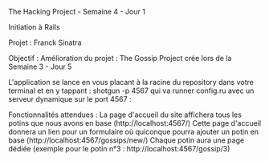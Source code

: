 The Hacking Project - Semaine 4 - Jour 1

Initiation à Rails

Projet : Franck Sinatra

Objectif : Amélioration du projet : The Gossip Project crée lors de la Semaine 3 - Jour 5

L'application se lance en vous placant à la racine du repository dans votre terminal et en y tappant :
shotgun -p 4567
qui va runner config.ru avec un serveur dynamique sur le port 4567 :

Fonctionnalités attendues :
    La page d'accueil du site affichera tous les potins que nous avons en base (http://localhost:4567/)
    Cette page d'accueil donnera un lien pour un formulaire où quiconque pourra ajouter un potin en base (http://localhost:4567/gossips/new/)
    Chaque potin aura une page dédiée (exemple pour le potin n°3 : http://localhost:4567/gossip/3)
